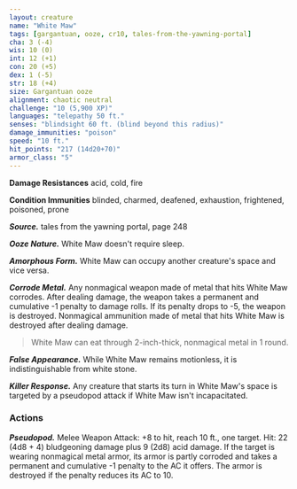 ```yaml
---
layout: creature
name: "White Maw"
tags: [gargantuan, ooze, cr10, tales-from-the-yawning-portal]
cha: 3 (-4)
wis: 10 (0)
int: 12 (+1)
con: 20 (+5)
dex: 1 (-5)
str: 18 (+4)
size: Gargantuan ooze
alignment: chaotic neutral
challenge: "10 (5,900 XP)"
languages: "telepathy 50 ft."
senses: "blindsight 60 ft. (blind beyond this radius)"
damage_immunities: "poison"
speed: "10 ft."
hit_points: "217 (14d20+70)"
armor_class: "5"
---
```



**Damage Resistances** acid, cold, fire

**Condition Immunities** blinded, charmed, deafened, exhaustion, frightened, poisoned, prone

***Source.*** tales from the yawning portal,  page 248

***Ooze Nature.*** White Maw doesn't require sleep.

***Amorphous Form.*** White Maw can occupy another creature's space and vice versa.

***Corrode Metal.*** Any nonmagical weapon made of metal that hits White Maw corrodes. After dealing damage, the weapon takes a permanent and cumulative -1 penalty to damage rolls. If its penalty drops to -5, the weapon is destroyed. Nonmagical ammunition made of metal that hits White Maw is destroyed after dealing damage.

>White Maw can eat through 2-inch-thick, nonmagical metal in 1 round.

***False Appearance.*** While White Maw remains motionless, it is indistinguishable from white stone.

***Killer Response.*** Any creature that starts its turn in White Maw's space is targeted by a pseudopod attack if White Maw isn't incapacitated.

### Actions

***Pseudopod.*** Melee Weapon Attack: +8 to hit, reach 10 ft., one target. Hit: 22 (4d8 + 4) bludgeoning damage plus 9 (2d8) acid damage. If the target is wearing nonmagical metal armor, its armor is partly corroded and takes a permanent and cumulative -1 penalty to the AC it offers. The armor is destroyed if the penalty reduces its AC to 10.
